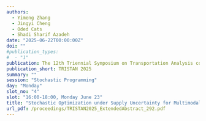 ```yaml
---
authors:
  - Yimeng Zhang
  - Jingyi Cheng
  - Oded Cats
  - Shadi Sharif Azadeh
date: "2025-06-22T00:00:00Z"
doi: ""
#publication_types:
#  - "1"
publication: The 12th Triennial Symposium on Transportation Analysis conference
publication_short: TRISTAN 2025
summary: ""
session: "Stochastic Programming"
day: "Monday"
slot_no: "4"
slot: "16:00-18:00, Monday June 23"
title: "Stochastic Optimization under Supply Uncertainty for Multimodal Trip Planning Based on Demand Prediction"
url_pdf: /proceedings/TRISTAN2025_ExtendedAbstract_292.pdf
---
```

